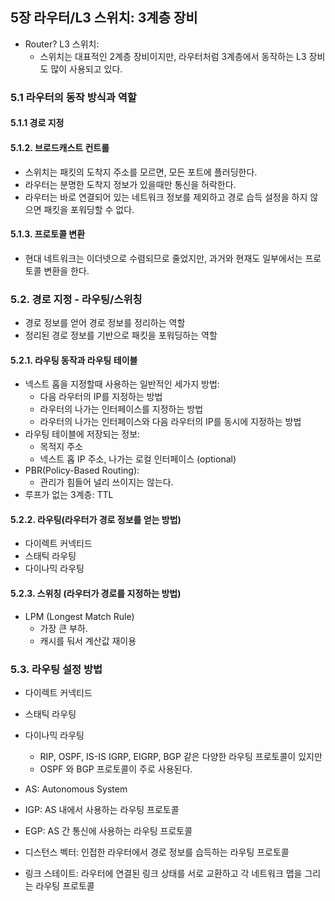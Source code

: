 ## 5장 라우터/L3 스위치: 3계층 장비
- Router? L3 스위치:
	- 스위치는 대표적인 2계층 장비이지만, 라우터처럼 3계층에서 동작하는 L3 장비도 많이 사용되고 있다.

### 5.1 라우터의 동작 방식과 역할
#### 5.1.1 경로 지정
#### 5.1.2. 브로드캐스트 컨트롤
- 스위치는 패킷의 도착지 주소를 모르면, 모든 포트에 플러딩한다.
- 라우터는 분명한 도착지 정보가 있을때만 통신을 허락한다.
- 라우터는 바로 연결되어 있는 네트워크 정보를 제외하고 경로 습득 설정을 하지 않으면 패킷을 포워딩할 수 없다.
#### 5.1.3. 프로토콜 변환
- 현대 네트워크는 이더넷으로 수렴되므로 줄었지만, 과거와 현재도 일부에서는 프로토콜 변환을 한다.

### 5.2. 경로 지정 - 라우팅/스위칭
- 경로 정보를 얻어 경로 정보를 정리하는 역할
- 정리된 경로 정보를 기반으로 패킷을 포워딩하는 역할

#### 5.2.1. 라우팅 동작과 라우팅 테이블
- 넥스트 홉을 지정할때 사용하는 일반적인 세가지 방법:
	- 다음 라우터의 IP를 지정하는 방법
	- 라우터의 나가는 인터페이스를 지정하는 방법
	- 라우터의 나가는 인터페이스와 다음 라우터의 IP를 동시에 지정하는 방법
- 라우팅 테이블에 저장되는 정보:
	- 목적지 주소
	- 넥스트 홉 IP 주소, 나가는 로컬 인터페이스 (optional)
- PBR(Policy-Based Routing):
	- 관리가 힘들어 널리 쓰이지는 않는다.
- 루프가 없는 3계층: TTL

#### 5.2.2. 라우팅(라우터가 경로 정보를 얻는 방법)
- 다이렉트 커넥티드
- 스태틱 라우팅
- 다이나믹 라우팅

#### 5.2.3. 스위칭 (라우터가 경로를 지정하는 방법)
- LPM (Longest Match Rule)
	- 가장 큰 부하.
	- 캐시를 둬서 계산값 재이용

### 5.3. 라우팅 설정 방법
- 다이렉트 커넥티드
- 스태틱 라우팅
- 다이나믹 라우팅
	- RIP, OSPF, IS-IS IGRP, EIGRP, BGP 같은 다양한 라우팅 프로토콜이 있지만
	- OSPF 와 BGP 프로토콜이 주로 사용된다.

- AS: Autonomous System
- IGP: AS 내에서 사용하는 라우팅 프로토콜
- EGP: AS 간 통신에 사용하는 라우팅 프로토콜
- 디스턴스 벡터: 인접한 라우터에서 경로 정보를 습득하는 라우팅 프로토콜
- 링크 스테이트: 라우터에 연결된 링크 상태를 서로 교환하고 각 네트워크 맵을 그리는 라우팅 프로토콜

